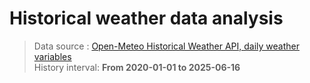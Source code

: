 # Historical weather data analysis
> Data source : [Open-Meteo Historical Weather API, daily weather variables](https://open-meteo.com/en/docs/historical-weather-api)  
> History interval: **From 2020-01-01 to 2025-06-16**